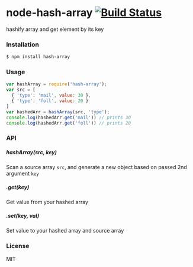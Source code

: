
node-hash-array [![Build Status](https://travis-ci.org/yorkie/node-envm.png)](https://travis-ci.org/yorkie/node-hash-array)
=========================

hashify array and get element by its key

### Installation

```bash
$ npm install hash-array
```

### Usage

```js
var hashArray = require('hash-array');
var src = [
  { 'type': 'mail', value: 30 },
  { 'type': 'foll', value: 20 }
]
var hashedArr = hashArray(src, 'type');
console.log(hashedArr.get('mail')) // prints 30
console.log(hashedArr.get('foll')) // prints 20
```

### API

##### hashArray(src, key)
Scan a source array `src`, and generate a new object
based on passed 2nd argument `key`

##### .get(key)
Get value from your hashed array

##### .set(key, val)
Set value to your hashed array and source array

### License

MIT

